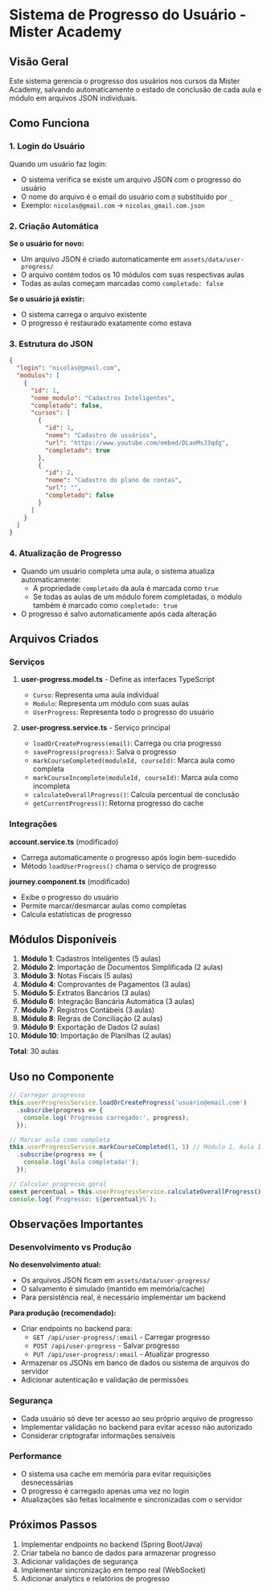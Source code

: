 # Sistema de Progresso do Usuário - Mister Academy

## Visão Geral

Este sistema gerencia o progresso dos usuários nos cursos da Mister Academy, salvando automaticamente o estado de conclusão de cada aula e módulo em arquivos JSON individuais.

## Como Funciona

### 1. Login do Usuário

Quando um usuário faz login:
- O sistema verifica se existe um arquivo JSON com o progresso do usuário
- O nome do arquivo é o email do usuário com `@` substituído por `_`
- Exemplo: `nicolas@gmail.com` → `nicolas_gmail.com.json`

### 2. Criação Automática

**Se o usuário for novo:**
- Um arquivo JSON é criado automaticamente em `assets/data/user-progress/`
- O arquivo contém todos os 10 módulos com suas respectivas aulas
- Todas as aulas começam marcadas como `completado: false`

**Se o usuário já existir:**
- O sistema carrega o arquivo existente
- O progresso é restaurado exatamente como estava

### 3. Estrutura do JSON

```json
{
  "login": "nicolas@gmail.com",
  "modulos": [
    {
      "id": 1,
      "nome_modulo": "Cadastros Inteligentes",
      "completado": false,
      "cursos": [
        {
          "id": 1,
          "nome": "Cadastro de usuários",
          "url": "https://www.youtube.com/embed/DLaeMsJ3qdg",
          "completado": true
        },
        {
          "id": 2,
          "nome": "Cadastro do plano de contas",
          "url": "",
          "completado": false
        }
      ]
    }
  ]
}
```

### 4. Atualização de Progresso

- Quando um usuário completa uma aula, o sistema atualiza automaticamente:
  - A propriedade `completado` da aula é marcada como `true`
  - Se todas as aulas de um módulo forem completadas, o módulo também é marcado como `completado: true`
- O progresso é salvo automaticamente após cada alteração

## Arquivos Criados

### Serviços

1. **user-progress.model.ts** - Define as interfaces TypeScript
   - `Curso`: Representa uma aula individual
   - `Modulo`: Representa um módulo com suas aulas
   - `UserProgress`: Representa todo o progresso do usuário

2. **user-progress.service.ts** - Serviço principal
   - `loadOrCreateProgress(email)`: Carrega ou cria progresso
   - `saveProgress(progress)`: Salva o progresso
   - `markCourseCompleted(moduleId, courseId)`: Marca aula como completa
   - `markCourseIncomplete(moduleId, courseId)`: Marca aula como incompleta
   - `calculateOverallProgress()`: Calcula percentual de conclusão
   - `getCurrentProgress()`: Retorna progresso do cache

### Integrações

**account.service.ts** (modificado)
- Carrega automaticamente o progresso após login bem-sucedido
- Método `loadUserProgress()` chama o serviço de progresso

**journey.component.ts** (modificado)
- Exibe o progresso do usuário
- Permite marcar/desmarcar aulas como completas
- Calcula estatísticas de progresso

## Módulos Disponíveis

1. **Módulo 1**: Cadastros Inteligentes (5 aulas)
2. **Módulo 2**: Importação de Documentos Simplificada (2 aulas)
3. **Módulo 3**: Notas Fiscais (5 aulas)
4. **Módulo 4**: Comprovantes de Pagamentos (3 aulas)
5. **Módulo 5**: Extratos Bancários (3 aulas)
6. **Módulo 6**: Integração Bancária Automática (3 aulas)
7. **Módulo 7**: Registros Contábeis (3 aulas)
8. **Módulo 8**: Regras de Conciliação (2 aulas)
9. **Módulo 9**: Exportação de Dados (2 aulas)
10. **Módulo 10**: Importação de Planilhas (2 aulas)

**Total**: 30 aulas

## Uso no Componente

```typescript
// Carregar progresso
this.userProgressService.loadOrCreateProgress('usuario@email.com')
  .subscribe(progress => {
    console.log('Progresso carregado:', progress);
  });

// Marcar aula como completa
this.userProgressService.markCourseCompleted(1, 1) // Módulo 1, Aula 1
  .subscribe(progress => {
    console.log('Aula completada!');
  });

// Calcular progresso geral
const percentual = this.userProgressService.calculateOverallProgress();
console.log(`Progresso: ${percentual}%`);
```

## Observações Importantes

### Desenvolvimento vs Produção

**No desenvolvimento atual:**
- Os arquivos JSON ficam em `assets/data/user-progress/`
- O salvamento é simulado (mantido em memória/cache)
- Para persistência real, é necessário implementar um backend

**Para produção (recomendado):**
- Criar endpoints no backend para:
  - `GET /api/user-progress/:email` - Carregar progresso
  - `POST /api/user-progress` - Salvar progresso
  - `PUT /api/user-progress/:email` - Atualizar progresso
- Armazenar os JSONs em banco de dados ou sistema de arquivos do servidor
- Adicionar autenticação e validação de permissões

### Segurança

- Cada usuário só deve ter acesso ao seu próprio arquivo de progresso
- Implementar validação no backend para evitar acesso não autorizado
- Considerar criptografar informações sensíveis

### Performance

- O sistema usa cache em memória para evitar requisições desnecessárias
- O progresso é carregado apenas uma vez no login
- Atualizações são feitas localmente e sincronizadas com o servidor

## Próximos Passos

1. Implementar endpoints no backend (Spring Boot/Java)
2. Criar tabela no banco de dados para armazenar progresso
3. Adicionar validações de segurança
4. Implementar sincronização em tempo real (WebSocket)
5. Adicionar analytics e relatórios de progresso
